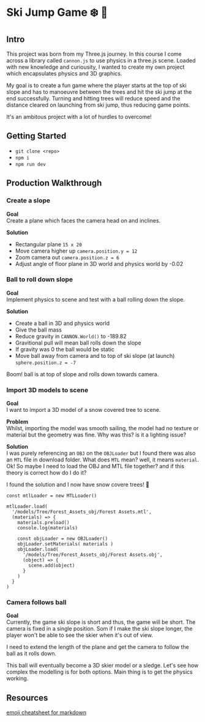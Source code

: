 # Ski Jump Game :snowflake: :ski:

## Intro
This project was born from my Three.js journey. In this course I come across a library called `cannon.js` to use physics in a three.js scene. Loaded with new knowledge and curiousity, I wanted to create my own project which encapsulates physics and 3D graphics. 

My goal is to create a fun game where the player starts at the top of ski slope and has to manoeuvre between the trees and hit the ski jump at the end successfully. Turning and hitting trees will reduce speed and the distance cleared on launching from ski jump, thus reducing game points. 

It's an ambitous project with a lot of hurdles to overcome!

## Getting Started
- `git clone <repo>`
- `npm i`
- `npm run dev`

## Production Walkthrough 

### Create a slope 

**Goal** <br>
Create a plane which faces the camera head on and inclines. 

**Solution** <br>
- Rectangular plane `15 x 20`
- Move camera higher up `camera.position.y = 12`
- Zoom camera out `camera.position.z = 6`
- Adjust angle of floor plane in 3D world and physics world by -0.02

### Ball to roll down slope 

**Goal** <br>
Implement physics to scene and test with a ball rolling down the slope.

**Solution** 
- Create a ball in 3D and physics world 
- Give the ball mass
- Reduce gravity in `CANNON.World()` to -189.82
- Gravitional pull will mean ball rolls down the slope
- If gravity was 0 the ball would be static 
- Move ball away from camera and to top of ski slope (at launch) `sphere.position.z = -7`

Boom! ball is at top of slope and rolls down towards camera. 

### Import 3D models to scene 

**Goal** <br>
I want to import a 3D model of a snow covered tree to scene.

**Problem** <br>
Whilst, importing the model was smooth sailing, the model had no texture or material but the geometry was fine. Why was this? is it a lighting issue?

**Solution** <br>
I was purely referencing an `OBJ` on the `OBJLoader` but I found there was also an `MTL` file in download folder. What does `MTL` mean? well, it means `material`. Ok! So maybe I  need to load the OBJ and MTL file together? and if this theory is correct how do I do it? 

I found the solution and I now have snow covere trees! :evergreen_tree:


```
const mtlLoader = new MTLLoader()

mtlLoader.load(
  '/models/Tree/Forest_Assets_obj/Forest Assets.mtl',
  (materials) => {
    materials.preload()
    console.log(materials)

    const objLoader = new OBJLoader()
    objLoader.setMaterials( materials )
    objLoader.load(
      '/models/Tree/Forest_Assets_obj/Forest Assets.obj',
      (object) => {
        scene.add(object)
      }
    )
  }
)
```

### Camera follows ball

**Goal** <br>
Currently, the game ski slope is short and thus, the game will be short. The camera is fixed in a single position. Som if I make the ski slope longer, the player won't be able to see the skier when it's out of view. 

I need to extend the length of the plane and get the camera to follow the ball as it rolls down. 

This ball will eventually become a 3D skier model or a sledge. Let's see how complex the modelling is for both options. Main thing is to get the physics working.

## Resources 
[emoji cheatsheet for markdown](https://github.com/ikatyang/emoji-cheat-sheet/blob/master/README.md#sport)